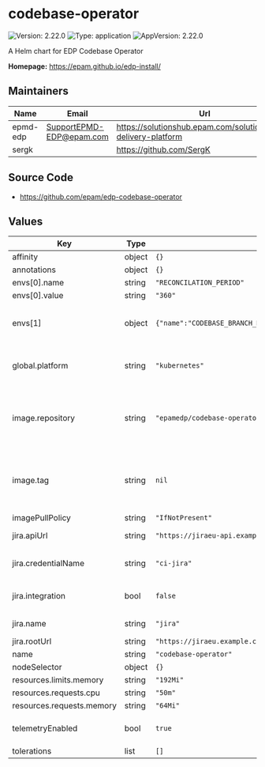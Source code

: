 # codebase-operator

![Version: 2.22.0](https://img.shields.io/badge/Version-2.22.0-informational?style=flat-square) ![Type: application](https://img.shields.io/badge/Type-application-informational?style=flat-square) ![AppVersion: 2.22.0](https://img.shields.io/badge/AppVersion-2.22.0-informational?style=flat-square)

A Helm chart for EDP Codebase Operator

**Homepage:** <https://epam.github.io/edp-install/>

## Maintainers

| Name | Email | Url |
| ---- | ------ | --- |
| epmd-edp | <SupportEPMD-EDP@epam.com> | <https://solutionshub.epam.com/solution/epam-delivery-platform> |
| sergk |  | <https://github.com/SergK> |

## Source Code

* <https://github.com/epam/edp-codebase-operator>

## Values

| Key | Type | Default | Description |
|-----|------|---------|-------------|
| affinity | object | `{}` |  |
| annotations | object | `{}` |  |
| envs[0].name | string | `"RECONCILATION_PERIOD"` |  |
| envs[0].value | string | `"360"` |  |
| envs[1] | object | `{"name":"CODEBASE_BRANCH_MAX_CONCURRENT_RECONCILES","value":"3"}` | Maximum number of parallel reconciliation codebasebranches |
| global.platform | string | `"kubernetes"` | platform type that can be "kubernetes" or "openshift" |
| image.repository | string | `"epamedp/codebase-operator"` | EDP codebase-operator Docker image name. The released image can be found on [Dockerhub](https://hub.docker.com/r/epamedp/codebase-operator) |
| image.tag | string | `nil` | EDP codebase-operator Docker image tag. The released image can be found on [Dockerhub](https://hub.docker.com/r/epamedp/codebase-operator/tags) |
| imagePullPolicy | string | `"IfNotPresent"` |  |
| jira.apiUrl | string | `"https://jiraeu-api.example.com"` | API URL for development |
| jira.credentialName | string | `"ci-jira"` | Name of secret with credentials to Jira server |
| jira.integration | bool | `false` | Flag to enable/disable Jira integration |
| jira.name | string | `"jira"` | JiraServer CR name |
| jira.rootUrl | string | `"https://jiraeu.example.com"` | URL to Jira server |
| name | string | `"codebase-operator"` | component name |
| nodeSelector | object | `{}` |  |
| resources.limits.memory | string | `"192Mi"` |  |
| resources.requests.cpu | string | `"50m"` |  |
| resources.requests.memory | string | `"64Mi"` |  |
| telemetryEnabled | bool | `true` | Flag to enable/disable telemetry |
| tolerations | list | `[]` |  |


